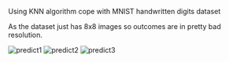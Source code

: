 
Using KNN algorithm cope with MNIST handwritten digits dataset

As the dataset just has 8x8 images so outcomes are in pretty bad resolution. 

![predict1](https://github.com/danghoangphuong/KNN-MNIST_handwritten_digits/assets/131732634/a29fa0dc-18e4-48f5-9f5e-67f27a1500d4) ![predict2](https://github.com/danghoangphuong/KNN-MNIST_handwritten_digits/assets/131732634/953b7a74-e24f-4cb9-874c-a033fa05d252) ![predict3](https://github.com/danghoangphuong/KNN-MNIST_handwritten_digits/assets/131732634/195d58f8-b92b-4dc2-81fb-54b6459022cf)


